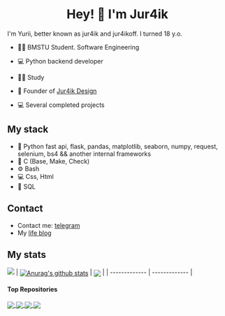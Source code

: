 <h1 align="center">
   Hey! 👋 I'm Jur4ik
</h1>

I'm Yurii, better known as jur4ik and jur4ikoff. I turned 18 y.o. 


- 👨‍🎓 BMSTU Student. Software Engineering
  
- 💻 Python backend developer

- 👨‍🎓 Study

- 💼 Founder of [Jur4ik Design](https://vk.com/jur4ikdzn)

- 💻 Several completed projects


## My stack
- 🐍 Python fast api, flask, pandas, matplotlib, seaborn, numpy, request, selenium, bs4 && another internal frameworks
- 💾 C (Base, Make, Check)
- ⚙️ Bash
- 💻 Css, Html
- 💽 SQL

## Contact
- Contact me: [telegram](https://t.me/jur4ikoff)
- My [life blog](https://t.me/jur4ikdzn)

## My stats
![](http://github-profile-summary-cards.vercel.app/api/cards/profile-details?username=jur4ikoff&theme=aura)
| <a href="https://github.com/anuraghazra/github-readme-stats"><img align="center" src="https://github-readme-stats.vercel.app/api?username=jur4ikoff&show_icons=true&include_all_commits=true&theme=test&hide_border=true" alt="Anurag's github stats" /></a> | <a href="https://github.com/anuraghazra/github-readme-stats"><img align="center" src="https://github-readme-stats.vercel.app/api/top-langs/?username=jur4ikoff&layout=compact&theme=test&hide_border=true" /></a> |
| ------------- | ------------- |

#### Top Repositories


<a href="https://github.com/anuraghazra/github-readme-stats">
  <img align="center" src="https://github-readme-stats.vercel.app/api/pin/?username=jur4ikoff&repo=Semantic_Similarity_Of_Two_Texts&theme=test" />
</a>
<a href="https://github.com/anuraghazra/github-readme-stats">
  <img align="center" src="https://github-readme-stats.vercel.app/api/pin/?username=jur4ikoff&repo=BMSTU_PYTHON&theme=test" />
</a>
<a href="https://github.com/anuraghazra/github-readme-stats">
  <img align="center" src="https://github-readme-stats.vercel.app/api/pin/?username=jur4ikoff&repo=Sort_time_experiment&theme=test" />
</a>
<a href="https://github.com/anuraghazra/github-readme-stats">
  <img align="center" src="https://github-readme-stats.vercel.app/api/pin/?username=jur4ikoff&repo=Avito_Parser&theme=test" />
</a>

